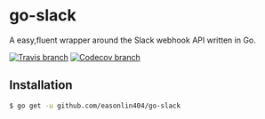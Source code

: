 # go-slack
A easy,fluent wrapper around the Slack webhook API written in Go.

[![Travis branch](https://img.shields.io/travis/easonlin404/go-slack/master.svg)](https://travis-ci.org/easonlin404/go-slack)
[![Codecov branch](https://img.shields.io/codecov/c/github/easonlin404/go-slack/master.svg)](https://codecov.io/gh/easonlin404/go-slack)

## Installation
```sh
$ go get -u github.com/easonlin404/go-slack
```
